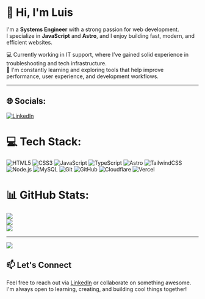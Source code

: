 # 👋 Hi, I'm Luis

I'm a **Systems Engineer** with a strong passion for web development.  
I specialize in **JavaScript** and **Astro**, and I enjoy building fast, modern, and efficient websites.

💻 Currently working in IT support, where I’ve gained solid experience in troubleshooting and tech infrastructure.  
🚀 I'm constantly learning and exploring tools that help improve performance, user experience, and development workflows.

---


## 🌐 Socials:
[![LinkedIn](https://img.shields.io/badge/LinkedIn-%230077B5.svg?logo=linkedin&logoColor=white)](https://linkedin.com/in/luis-escotto-acevedo-84b606272) 

# 💻 Tech Stack:

<p align="left">
  <img src="https://img.shields.io/badge/HTML5-E34F26?style=for-the-badge&logo=html5&logoColor=white" alt="HTML5" />
  <img src="https://img.shields.io/badge/CSS3-1572B6?style=for-the-badge&logo=css3&logoColor=white" alt="CSS3" />
  <img src="https://img.shields.io/badge/JavaScript-F7DF1E?style=for-the-badge&logo=javascript&logoColor=black" alt="JavaScript" />
  <img src="https://img.shields.io/badge/TypeScript-3178C6?style=for-the-badge&logo=typescript&logoColor=white" alt="TypeScript" />
  <img src="https://img.shields.io/badge/Astro-FF5D01?style=for-the-badge&logo=astro&logoColor=white" alt="Astro" />
  <img src="https://img.shields.io/badge/TailwindCSS-06B6D4?style=for-the-badge&logo=tailwindcss&logoColor=white" alt="TailwindCSS" />
  <img src="https://img.shields.io/badge/Node.js-339933?style=for-the-badge&logo=nodedotjs&logoColor=white" alt="Node.js" />
  <img src="https://img.shields.io/badge/MySQL-4479A1?style=for-the-badge&logo=mysql&logoColor=white" alt="MySQL" />
  <img src="https://img.shields.io/badge/Git-F05032?style=for-the-badge&logo=git&logoColor=white" alt="Git" />
  <img src="https://img.shields.io/badge/GitHub-181717?style=for-the-badge&logo=github&logoColor=white" alt="GitHub" />
  <img src="https://img.shields.io/badge/Cloudflare-F38020?style=for-the-badge&logo=cloudflare&logoColor=white" alt="Cloudflare" />
  <img src="https://img.shields.io/badge/Vercel-000000?style=for-the-badge&logo=vercel&logoColor=white" alt="Vercel" />
</p>

# 📊 GitHub Stats:
![](https://github-readme-stats.vercel.app/api?username=Luisescotto&theme=default&hide_border=true&include_all_commits=true&count_private=false)<br/>
![](https://github-readme-streak-stats.herokuapp.com/?user=Luisescotto&theme=default&hide_border=true)<br/>
![](https://github-readme-stats.vercel.app/api/top-langs/?username=Luisescotto&theme=default&hide_border=true&include_all_commits=true&count_private=false&layout=compact)

---
[![](https://visitcount.itsvg.in/api?id=Luisescotto&icon=0&color=0)](https://visitcount.itsvg.in)


## 📫 Let's Connect

Feel free to reach out via [LinkedIn](https://linkedin.com/in/luis-escotto-acevedo-84b606272) or collaborate on something awesome.  
I'm always open to learning, creating, and building cool things together!

<!-- Proudly created with GPRM ( https://gprm.itsvg.in ) -->

